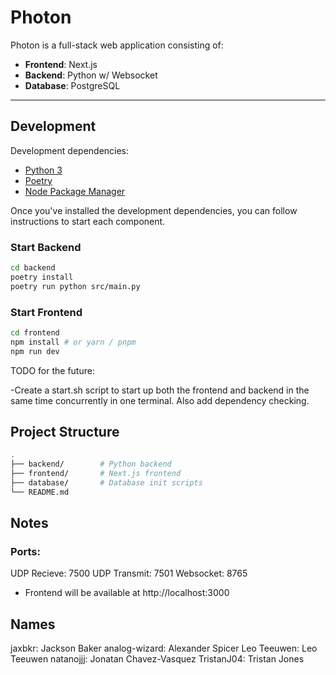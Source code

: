 # Photon

Photon is a full-stack web application consisting of:

- **Frontend**: Next.js
- **Backend**: Python w/ Websocket
- **Database**: PostgreSQL

---

## Development

Development dependencies:

- [Python 3](https://www.python.org/downloads/)
- [Poetry](https://python-poetry.org/docs/#installing-with-pipx)
- [Node Package Manager](https://docs.npmjs.com/downloading-and-installing-node-js-and-npm)

Once you've installed the development dependencies, you can follow instructions to start each component.

### Start Backend

```bash
cd backend
poetry install
poetry run python src/main.py
```

### Start Frontend

```bash
cd frontend
npm install # or yarn / pnpm
npm run dev
```

TODO for the future:

-Create a start.sh script to start up both the frontend and backend in the same time concurrently in one terminal. Also add dependency checking.

## Project Structure

```bash
.
├── backend/        # Python backend 
├── frontend/       # Next.js frontend
├── database/       # Database init scripts
└── README.md
```

## Notes

### Ports:

UDP Recieve: 7500
UDP Transmit: 7501 
Websocket: 8765

- Frontend will be available at http://localhost:3000

## Names
  jaxbkr: Jackson Baker
  analog-wizard: Alexander Spicer
  Leo Teeuwen: Leo Teeuwen
  natanojjj: Jonatan Chavez-Vasquez
  TristanJ04: Tristan Jones
